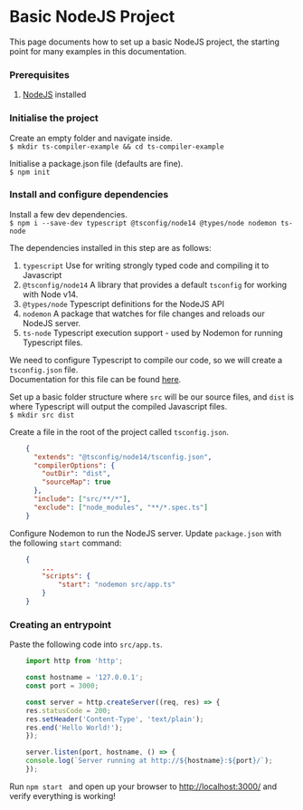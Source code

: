 # Basic NodeJS Project
This page documents how to set up a basic NodeJS project, the starting point for many examples in this documentation.

### Prerequisites
1. [NodeJS](https://nodejs.org/en/) installed

### Initialise the project
Create an empty folder and navigate inside.  
`$ mkdir ts-compiler-example && cd ts-compiler-example`  

Initialise a package.json file (defaults are fine).  
`$ npm init`  

### Install and configure dependencies

Install a few dev dependencies.  
`$ npm i --save-dev typescript @tsconfig/node14 @types/node nodemon ts-node`  

The dependencies installed in this step are as follows:  
1. `typescript` Use for writing strongly typed code and compiling it to Javascript
2. `@tsconfig/node14` A library that provides a default `tsconfig` for working with Node v14.  
3. `@types/node` Typescript definitions for the NodeJS API
4. `nodemon` A package that watches for file changes and reloads our NodeJS server.  
5. `ts-node` Typescript execution support - used by Nodemon for running Typescript files.

We need to configure Typescript to compile our code, so we will create a `tsconfig.json` file.  
Documentation for this file can be found [here](https://www.typescriptlang.org/tsconfig).

Set up a basic folder structure where `src` will be our source files, and `dist` is where Typescript will output the compiled Javascript files.  
`$ mkdir src dist`

Create a file in the root of the project called `tsconfig.json`.  

```json title="tsconfig.json"
    {
      "extends": "@tsconfig/node14/tsconfig.json",
      "compilerOptions": {
        "outDir": "dist",
        "sourceMap": true
      },
      "include": ["src/**/*"],
      "exclude": ["node_modules", "**/*.spec.ts"]
    }
```

Configure Nodemon to run the NodeJS server. Update `package.json` with the following `start` command:

```json title="package.json"
    {
        ...
        "scripts": {
            "start": "nodemon src/app.ts"
        }
    }
```

### Creating an entrypoint
Paste the following code into `src/app.ts`.  

```ts title="src/app.ts"
    import http from 'http';

    const hostname = '127.0.0.1';
    const port = 3000;

    const server = http.createServer((req, res) => {
    res.statusCode = 200;
    res.setHeader('Content-Type', 'text/plain');
    res.end('Hello World!');
    });

    server.listen(port, hostname, () => {
    console.log(`Server running at http://${hostname}:${port}/`);
    });
```

Run `npm start ` and open up your browser to [http://localhost:3000/](http://localhost:3000/) and verify everything is working!

